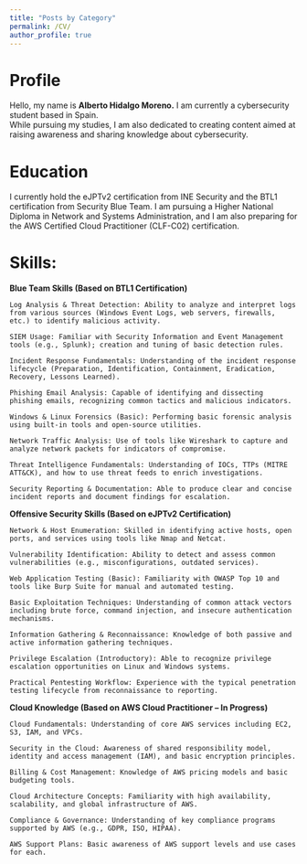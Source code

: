 ```yaml
---
title: "Posts by Category"
permalink: /CV/
author_profile: true
---
```


# Profile

Hello, my name is **Alberto Hidalgo Moreno.** I am currently a cybersecurity student based in Spain. <br>
 While pursuing my studies, I am also dedicated to creating content aimed at raising awareness and sharing knowledge about cybersecurity.</br>

# Education

I currently hold the eJPTv2 certification from INE Security and the BTL1 certification from Security Blue Team. I am pursuing a Higher National Diploma in Network and Systems Administration, and I am also preparing for the AWS Certified Cloud Practitioner (CLF-C02) certification.

#  Skills:

**Blue Team Skills (Based on BTL1 Certification)**

    Log Analysis & Threat Detection: Ability to analyze and interpret logs from various sources (Windows Event Logs, web servers, firewalls, etc.) to identify malicious activity.

    SIEM Usage: Familiar with Security Information and Event Management tools (e.g., Splunk); creation and tuning of basic detection rules.

    Incident Response Fundamentals: Understanding of the incident response lifecycle (Preparation, Identification, Containment, Eradication, Recovery, Lessons Learned).

    Phishing Email Analysis: Capable of identifying and dissecting phishing emails, recognizing common tactics and malicious indicators.

    Windows & Linux Forensics (Basic): Performing basic forensic analysis using built-in tools and open-source utilities.

    Network Traffic Analysis: Use of tools like Wireshark to capture and analyze network packets for indicators of compromise.

    Threat Intelligence Fundamentals: Understanding of IOCs, TTPs (MITRE ATT&CK), and how to use threat feeds to enrich investigations.

    Security Reporting & Documentation: Able to produce clear and concise incident reports and document findings for escalation.

**Offensive Security Skills (Based on eJPTv2 Certification)**

    Network & Host Enumeration: Skilled in identifying active hosts, open ports, and services using tools like Nmap and Netcat.

    Vulnerability Identification: Ability to detect and assess common vulnerabilities (e.g., misconfigurations, outdated services).

    Web Application Testing (Basic): Familiarity with OWASP Top 10 and tools like Burp Suite for manual and automated testing.

    Basic Exploitation Techniques: Understanding of common attack vectors including brute force, command injection, and insecure authentication mechanisms.

    Information Gathering & Reconnaissance: Knowledge of both passive and active information gathering techniques.

    Privilege Escalation (Introductory): Able to recognize privilege escalation opportunities on Linux and Windows systems.

    Practical Pentesting Workflow: Experience with the typical penetration testing lifecycle from reconnaissance to reporting.

**Cloud Knowledge (Based on AWS Cloud Practitioner – In Progress)**

    Cloud Fundamentals: Understanding of core AWS services including EC2, S3, IAM, and VPCs.

    Security in the Cloud: Awareness of shared responsibility model, identity and access management (IAM), and basic encryption principles.

    Billing & Cost Management: Knowledge of AWS pricing models and basic budgeting tools.

    Cloud Architecture Concepts: Familiarity with high availability, scalability, and global infrastructure of AWS.

    Compliance & Governance: Understanding of key compliance programs supported by AWS (e.g., GDPR, ISO, HIPAA).

    AWS Support Plans: Basic awareness of AWS support levels and use cases for each.

